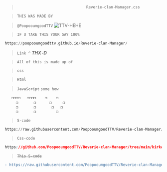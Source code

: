 > ```py
>                                Reverie-clan-Manager.css                                ⤬ -⠀❐⠀  

>`THIS WAS MADE BY`

>`@PoopooumgoodTTV` ![TTV-HEHE](https://github.com/user-attachments/assets/f86b1eea-153f-49e5-9c16-201407ee21f1)

>`IF U TAKE THIS YOUR GAY 100%`

```py
https://poopooumgoodttv.github.io/Reverie-clan-Manager/
```
>`Link ^`
>**_THX :D_**

>`All of this is made up of`

>`css`

>`Html`

>~~`JavaScript`~~
>`some how`

```DOT BE TRYING TO LOOK AT THE CODE
   ❐❐❐❐   ❐❐❐❐    ❐    ❐
     ❐       ❐      ❐     ❐
     ❐       ❐       ❐   ❐
     ❐       ❐         ❐
```
>`S-code`
```py
https://raw.githubusercontent.com/PoopooumgoodTTV/Reverie-clan-Manager/main/index.html
```
>`Css-code`
```css
https://github.com/PoopooumgoodTTV/Reverie-clan-Manager/tree/main/kirka/themes/old
```
>~~`This S-code`~~
```diff
- https://raw.githubusercontent.com/PoopooumgoodTTV/Reverie-clan-Manager/main/README.md
```
